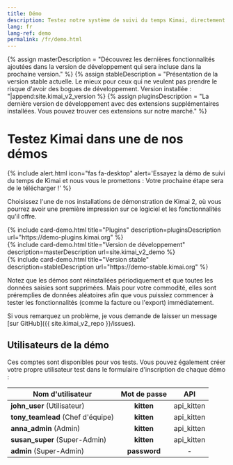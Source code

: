 ```yaml
---
title: Démo
description: Testez notre système de suivi du temps Kimai, directement en ligne dans l'une de nos installations de démonstration.
lang: fr
lang-ref: demo
permalink: /fr/demo.html
---
```

{% assign masterDescription = "Découvrez les dernières fonctionnalités ajoutées dans la version de développement qui sera incluse dans la prochaine version." %}
{% assign stableDescription = "Présentation de la version stable actuelle. Le mieux pour ceux qui ne veulent pas prendre le risque d'avoir des bogues de développement. Version installée : "|append:site.kimai_v2_version %}
{% assign pluginsDescription = "La dernière version de développement avec des extensions supplémentaires installées. Vous pouvez trouver ces extensions sur notre marché." %}

# Testez Kimai dans une de nos démos

{% include alert.html icon="fas fa-desktop" alert='Essayez la démo de suivi du temps de Kimai et nous vous le promettons : Votre prochaine étape sera de le télécharger !' %}

Choisissez l'une de nos installations de démonstration de Kimai 2, où vous pourrez avoir une première impression sur ce logiciel et les fonctionnalités qu'il offre.

<div class="row row-cards">
    <div class="col-sm-6 col-lg-4">
        {% include card-demo.html title="Plugins" description=pluginsDescription url="https://demo-plugins.kimai.org" %}
    </div>
    <div class="col-sm-6 col-lg-4">
        {% include card-demo.html title="Version de développement" description=masterDescription url=site.kimai_v2_demo %}
    </div>
    <div class="col-sm-6 col-lg-4">
        {% include card-demo.html title="Version stable" description=stableDescription url="https://demo-stable.kimai.org" %}
    </div>
</div>

Notez que les démos sont réinstallées périodiquement et que toutes les données saisies sont supprimées.
Mais pour votre commodité, elles sont préremplies de données aléatoires afin que vous puissiez commencer à tester les fonctionnalités (comme la facture ou l'export) immédiatement.

Si vous remarquez un problème, je vous demande de laisser un message [sur GitHub]({{ site.kimai_v2_repo }}/issues).

## Utilisateurs de la démo

Ces comptes sont disponibles pour vos tests. Vous pouvez également créer votre propre utilisateur test dans le formulaire d'inscription de chaque démo :

| Nom d'utilisateur | Mot de passe | API |
|---|:---:|:---:|
| **john_user** (Utilisateur) | **kitten** | api_kitten |
| **tony_teamlead** (Chef d'équipe) | **kitten** | api_kitten |
| **anna_admin** (Admin) | **kitten** | api_kitten |
| **susan_super** (Super-Admin) | **kitten** | api_kitten |
| **admin** (Super-Admin) | **password** | - |
